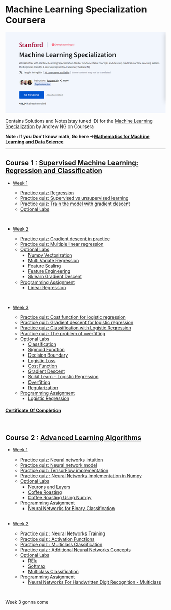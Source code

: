 # Machine Learning Specialization Coursera


![](https://github.com/YourIPaddress/Machine-Learning-Specialization-by-Andrew-NG/blob/main/Resources/Screenshot%202024-09-05%20214308.png)

Contains Solutions and Notes(stay tuned :D) for the [Machine Learning Specialization](https://www.coursera.org/specializations/machine-learning-introduction/?utm_medium=coursera&utm_source=home-page&utm_campaign=mlslaunch2022IN) by Andrew NG on Coursera 

**Note : If you Don't know math, Go here ->[Mathematics for Machine Learning and Data Science](https://github.com/greyhatguy007/Mathematics-for-Machine-Learning-and-Data-Science-Specialization-Coursera)**

<hr/>

## Course 1 : [Supervised Machine Learning: Regression and Classification ](https://www.coursera.org/learn/machine-learning?specialization=machine-learning-introduction)

- [Week 1](https://github.com/greyhatguy007/Machine-Learning-Specialization-Coursera/tree/main/C1%20-%20Supervised%20Machine%20Learning%20-%20Regression%20and%20Classification/week1)

    - [Practice quiz: Regression](https://github.com/YourIPaddress/Machine-Learning-Specialization-by-Andrew-NG/tree/main/C1%20-%20Supervised%20Machine%20Learning%20-%20Regression%20and%20Classification/Week%201/2.%20Graded%20Quiz%20-%20Regression)
    - [Practice quiz: Supervised vs unsupervised learning](https://github.com/YourIPaddress/Machine-Learning-Specialization-by-Andrew-NG/tree/main/C1%20-%20Supervised%20Machine%20Learning%20-%20Regression%20and%20Classification/Week%201/1.%20Graded%20Quiz%20-%20Supervised%20Vs%20Unsupervised%20Learning)
    - [Practice quiz: Train the model with gradient descent](https://github.com/YourIPaddress/Machine-Learning-Specialization-by-Andrew-NG/tree/main/C1%20-%20Supervised%20Machine%20Learning%20-%20Regression%20and%20Classification/Week%201/3.%20Graded%20Quiz%20-%20Gradient%20Descent)
  - [Optional Labs](https://github.com/YourIPaddress/Machine-Learning-Specialization-by-Andrew-NG/tree/main/C1%20-%20Supervised%20Machine%20Learning%20-%20Regression%20and%20Classification/Week%201/Optional%20Labs)

<br/>

- [Week 2](https://github.com/YourIPaddress/Machine-Learning-Specialization-by-Andrew-NG/tree/main/C1%20-%20Supervised%20Machine%20Learning%20-%20Regression%20and%20Classification/Week%202) 

    - [Practice quiz: Gradient descent in practice](https://github.com/YourIPaddress/Machine-Learning-Specialization-by-Andrew-NG/tree/main/C1%20-%20Supervised%20Machine%20Learning%20-%20Regression%20and%20Classification/Week%202/Graded%20Quiz%20-%20Gradient%20Descent%20in%20practice)
    - [Practice quiz: Multiple linear regression](https://github.com/YourIPaddress/Machine-Learning-Specialization-by-Andrew-NG/tree/main/C1%20-%20Supervised%20Machine%20Learning%20-%20Regression%20and%20Classification/Week%202/Graded%20Quiz%20-%20Multiple%20Linear%20Regression)
    - [Optional Labs](https://github.com/YourIPaddress/Machine-Learning-Specialization-by-Andrew-NG/tree/main/C1%20-%20Supervised%20Machine%20Learning%20-%20Regression%20and%20Classification/Week%202/Optional%20Labs)
      - [Numpy Vectorization](https://github.com/YourIPaddress/Machine-Learning-Specialization-by-Andrew-NG/blob/main/C1%20-%20Supervised%20Machine%20Learning%20-%20Regression%20and%20Classification/Week%202/Optional%20Labs/C1_W2_Lab01_Python_Numpy_Vectorization_Soln.ipynb)
      - [Multi Variate Regression](https://github.com/YourIPaddress/Machine-Learning-Specialization-by-Andrew-NG/blob/main/C1%20-%20Supervised%20Machine%20Learning%20-%20Regression%20and%20Classification/Week%202/Optional%20Labs/C1_W2_Lab02_Multiple_Variable_Soln.ipynb)
      - [Feature Scaling](https://github.com/YourIPaddress/Machine-Learning-Specialization-by-Andrew-NG/blob/main/C1%20-%20Supervised%20Machine%20Learning%20-%20Regression%20and%20Classification/Week%202/Optional%20Labs/C1_W2_Lab03_Feature_Scaling_and_Learning_Rate_Soln.ipynb)
      - [Feature Engineering](https://github.com/YourIPaddress/Machine-Learning-Specialization-by-Andrew-NG/blob/main/C1%20-%20Supervised%20Machine%20Learning%20-%20Regression%20and%20Classification/Week%202/Optional%20Labs/C1_W2_Lab04_FeatEng_PolyReg_Soln.ipynb)
      - [Sklearn Gradient Descent](https://github.com/YourIPaddress/Machine-Learning-Specialization-by-Andrew-NG/blob/main/C1%20-%20Supervised%20Machine%20Learning%20-%20Regression%20and%20Classification/Week%202/Optional%20Labs/C1_W2_Lab05_Sklearn_GD_Soln.ipynb)
    - [Programming Assignment](https://github.com/YourIPaddress/Machine-Learning-Specialization-by-Andrew-NG/tree/main/C1%20-%20Supervised%20Machine%20Learning%20-%20Regression%20and%20Classification/Week%202/C1W2A1)
      - [Linear Regression](https://github.com/YourIPaddress/Machine-Learning-Specialization-by-Andrew-NG/blob/main/C1%20-%20Supervised%20Machine%20Learning%20-%20Regression%20and%20Classification/Week%202/Optional%20Labs/C1_W2_Linear_Regression.ipynb)

<br/>

- [Week 3](https://github.com/YourIPaddress/Machine-Learning-Specialization-by-Andrew-NG/tree/main/C1%20-%20Supervised%20Machine%20Learning%20-%20Regression%20and%20Classification/Week%203)

    - [Practice quiz: Cost function for logistic regression](https://github.com/YourIPaddress/Machine-Learning-Specialization-by-Andrew-NG/tree/main/C1%20-%20Supervised%20Machine%20Learning%20-%20Regression%20and%20Classification/Week%203/Graded%20Quiz%20-%20Cost%20function%20for%20logistic%20regression)
    - [Practice quiz: Gradient descent for logistic regression](https://github.com/YourIPaddress/Machine-Learning-Specialization-by-Andrew-NG/tree/main/C1%20-%20Supervised%20Machine%20Learning%20-%20Regression%20and%20Classification/Week%203/Graded%20Quiz%20-%20Gradient%20Descent%20for%20logistic%20regression)
    - [Practice quiz: Classification with Logistic Regression](https://github.com/YourIPaddress/Machine-Learning-Specialization-by-Andrew-NG/tree/main/C1%20-%20Supervised%20Machine%20Learning%20-%20Regression%20and%20Classification/Week%203/Graded%20Quiz%20-%20Classification%20with%20logistic%20regression)
    - [Practice quiz: The problem of overfitting](https://github.com/YourIPaddress/Machine-Learning-Specialization-by-Andrew-NG/tree/main/C1%20-%20Supervised%20Machine%20Learning%20-%20Regression%20and%20Classification/Week%203/Graded%20Quiz%20-%20The%20problem%20of%20overfitting)
    - [Optional Labs](https://github.com/YourIPaddress/Machine-Learning-Specialization-by-Andrew-NG/tree/main/C1%20-%20Supervised%20Machine%20Learning%20-%20Regression%20and%20Classification/Week%203/Optional%20Labs)
        - [Classification](https://github.com/YourIPaddress/Machine-Learning-Specialization-by-Andrew-NG/blob/main/C1%20-%20Supervised%20Machine%20Learning%20-%20Regression%20and%20Classification/Week%203/Optional%20Labs/C1_W3_Lab01_Classification_Soln.ipynb)
        - [Sigmoid Function](https://github.com/YourIPaddress/Machine-Learning-Specialization-by-Andrew-NG/blob/main/C1%20-%20Supervised%20Machine%20Learning%20-%20Regression%20and%20Classification/Week%203/Optional%20Labs/C1_W3_Lab02_Sigmoid_function_Soln.ipynb)
        - [Decision Boundary](https://github.com/YourIPaddress/Machine-Learning-Specialization-by-Andrew-NG/blob/main/C1%20-%20Supervised%20Machine%20Learning%20-%20Regression%20and%20Classification/Week%203/Optional%20Labs/C1_W3_Lab03_Decision_Boundary_Soln.ipynb)
        - [Logistic Loss](https://github.com/YourIPaddress/Machine-Learning-Specialization-by-Andrew-NG/blob/main/C1%20-%20Supervised%20Machine%20Learning%20-%20Regression%20and%20Classification/Week%203/Optional%20Labs/C1_W3_Lab04_LogisticLoss_Soln.ipynb)
        - [Cost Function](https://github.com/YourIPaddress/Machine-Learning-Specialization-by-Andrew-NG/blob/main/C1%20-%20Supervised%20Machine%20Learning%20-%20Regression%20and%20Classification/Week%203/Optional%20Labs/C1_W3_Lab05_Cost_Function_Soln.ipynb)
        - [Gradient Descent](https://github.com/YourIPaddress/Machine-Learning-Specialization-by-Andrew-NG/blob/main/C1%20-%20Supervised%20Machine%20Learning%20-%20Regression%20and%20Classification/Week%203/Optional%20Labs/C1_W3_Lab06_Gradient_Descent_Soln.ipynb)
        - [Scikit Learn - Logistic Regression](https://github.com/YourIPaddress/Machine-Learning-Specialization-by-Andrew-NG/blob/main/C1%20-%20Supervised%20Machine%20Learning%20-%20Regression%20and%20Classification/Week%203/Optional%20Labs/C1_W3_Lab07_Scikit_Learn_Soln.ipynb)
        - [Overfitting](https://github.com/YourIPaddress/Machine-Learning-Specialization-by-Andrew-NG/blob/main/C1%20-%20Supervised%20Machine%20Learning%20-%20Regression%20and%20Classification/Week%203/Optional%20Labs/C1_W3_Lab08_Overfitting_Soln.ipynb)
        - [Regularization](https://github.com/YourIPaddress/Machine-Learning-Specialization-by-Andrew-NG/blob/main/C1%20-%20Supervised%20Machine%20Learning%20-%20Regression%20and%20Classification/Week%203/Optional%20Labs/C1_W3_Lab08_Overfitting_Soln.ipynb)
    - [Programming Assignment](https://github.com/YourIPaddress/Machine-Learning-Specialization-by-Andrew-NG/tree/main/C1%20-%20Supervised%20Machine%20Learning%20-%20Regression%20and%20Classification/Week%203/C1W3A1)
      - [Logistic Regression](https://github.com/YourIPaddress/Machine-Learning-Specialization-by-Andrew-NG/blob/main/C1%20-%20Supervised%20Machine%20Learning%20-%20Regression%20and%20Classification/Week%203/C1W3A1/C1_W3_Logistic_Regression.ipynb)

#### [Certificate Of Completion](https://coursera.org/share/bd8b1509ac9f33d740ddc706613571c8)

<br/>

## Course 2 : [Advanced Learning Algorithms](https://www.coursera.org/learn/advanced-learning-algorithms?specialization=machine-learning-introduction)

- [Week 1](https://github.com/YourIPaddress/Machine-Learning-Specialization-by-Andrew-NG/tree/main/C2%20-%20Advanced%20Learning%20Algorithms/Week%201)
    - [Practice quiz: Neural networks intuition](https://github.com/YourIPaddress/Machine-Learning-Specialization-by-Andrew-NG/tree/main/C2%20-%20Advanced%20Learning%20Algorithms/Week%201/Graded%20Quiz%20-%20Neural%20Network%20intuition)
    - [Practice quiz: Neural network model](https://github.com/YourIPaddress/Machine-Learning-Specialization-by-Andrew-NG/tree/main/C2%20-%20Advanced%20Learning%20Algorithms/Week%201/Graded%20Quiz%20-%20Neural%20Network%20Model)
    - [Practice quiz: TensorFlow implementation](https://github.com/YourIPaddress/Machine-Learning-Specialization-by-Andrew-NG/tree/main/C2%20-%20Advanced%20Learning%20Algorithms/Week%201/Graded%20Quiz%20-%20Tensorflow%20Implementation)
    - [Practice quiz : Neural Networks Implementation in Numpy](https://github.com/YourIPaddress/Machine-Learning-Specialization-by-Andrew-NG/tree/main/C2%20-%20Advanced%20Learning%20Algorithms/Week%201/Graded%20Quiz%20-%20Neural%20network%20implementation%20in%20python)
    - [Optional Labs](https://github.com/YourIPaddress/Machine-Learning-Specialization-by-Andrew-NG/tree/main/C2%20-%20Advanced%20Learning%20Algorithms/Week%201/Optional%20Labs)
      - [Neurons and Layers](https://github.com/YourIPaddress/Machine-Learning-Specialization-by-Andrew-NG/blob/main/C2%20-%20Advanced%20Learning%20Algorithms/Week%201/Optional%20Labs/C2_W1_Lab01_Neurons_and_Layers.ipynb)
      - [Coffee Roasting](https://github.com/YourIPaddress/Machine-Learning-Specialization-by-Andrew-NG/blob/main/C2%20-%20Advanced%20Learning%20Algorithms/Week%201/Optional%20Labs/C2_W1_Lab02_CoffeeRoasting_TF.ipynb)
      - [Coffee Roasting Using Numpy](https://github.com/YourIPaddress/Machine-Learning-Specialization-by-Andrew-NG/blob/main/C2%20-%20Advanced%20Learning%20Algorithms/Week%201/Optional%20Labs/C2_W1_Lab03_CoffeeRoasting_Numpy.ipynb)
    - [Programming Assignment](https://github.com/YourIPaddress/Machine-Learning-Specialization-by-Andrew-NG/tree/main/C2%20-%20Advanced%20Learning%20Algorithms/Week%201/C2W1A1)
      - [Neural Networks for Binary Classification](https://github.com/YourIPaddress/Machine-Learning-Specialization-by-Andrew-NG/blob/main/C2%20-%20Advanced%20Learning%20Algorithms/Week%201/C2W1A1/C2_W1_Assignment.ipynb)
  

  <br/>

- [Week 2](https://github.com/YourIPaddress/Machine-Learning-Specialization-by-Andrew-NG/tree/main/C2%20-%20Advanced%20Learning%20Algorithms/Week%202)
    - [Practice quiz : Neural Networks Training](https://github.com/YourIPaddress/Machine-Learning-Specialization-by-Andrew-NG/tree/main/C2%20-%20Advanced%20Learning%20Algorithms/Week%202/Graded%20Quiz%20-%20Neural%20Network%20training)
    - [Practice quiz : Activation Functions](https://github.com/YourIPaddress/Machine-Learning-Specialization-by-Andrew-NG/tree/main/C2%20-%20Advanced%20Learning%20Algorithms/Week%202/Graded%20Quiz%20-%20Activation%20functions)
    - [Practice quiz : Multiclass Classification](https://github.com/YourIPaddress/Machine-Learning-Specialization-by-Andrew-NG/tree/main/C2%20-%20Advanced%20Learning%20Algorithms/Week%202/Graded%20Quiz%20-%20Multiclass%20classification)
    - [Practice quiz : Additional Neural Networks Concepts](https://github.com/YourIPaddress/Machine-Learning-Specialization-by-Andrew-NG/tree/main/C2%20-%20Advanced%20Learning%20Algorithms/Week%202/Graded%20Quiz%20-%20Additional%20Neural%20Network%20Concepts)
    - [Optional Labs](https://github.com/YourIPaddress/Machine-Learning-Specialization-by-Andrew-NG/tree/main/C2%20-%20Advanced%20Learning%20Algorithms/Week%202/Optional%20Labs)
        - [RElu](https://github.com/YourIPaddress/Machine-Learning-Specialization-by-Andrew-NG/blob/main/C2%20-%20Advanced%20Learning%20Algorithms/Week%202/Optional%20Labs/C2_W2_Relu.ipynb)
        - [Softmax](https://github.com/YourIPaddress/Machine-Learning-Specialization-by-Andrew-NG/blob/main/C2%20-%20Advanced%20Learning%20Algorithms/Week%202/Optional%20Labs/C2_W2_SoftMax.ipynb)
        - [Multiclass Classification](https://github.com/YourIPaddress/Machine-Learning-Specialization-by-Andrew-NG/blob/main/C2%20-%20Advanced%20Learning%20Algorithms/Week%202/Optional%20Labs/C2_W2_Multiclass_TF.ipynb)
    - [Programming Assignment](https://github.com/YourIPaddress/Machine-Learning-Specialization-by-Andrew-NG/tree/main/C2%20-%20Advanced%20Learning%20Algorithms/Week%202/C2W2A1)
      - [Neural Networks For Handwritten Digit Recognition - Multiclass](https://github.com/YourIPaddress/Machine-Learning-Specialization-by-Andrew-NG/blob/main/C2%20-%20Advanced%20Learning%20Algorithms/Week%202/C2W2A1/C2_W2_Assignment.ipynb)
    
<br/>

Week 3 gonna come